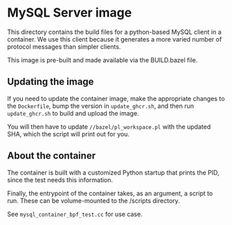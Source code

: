 # MySQL Server image

This directory contains the build files for a python-based MySQL client in a container.
We use this client because it generates a more varied number of protocol messages than simpler clients.

This image is pre-built and made available via the BUILD.bazel file.

## Updating the image

If you need to update the container image, make the appropriate changes to the `Dockerfile`, bump the version in `update_ghcr.sh`, and then run `update_ghcr.sh` to build and upload the image.

You will then have to update `//bazel/pl_workspace.pl` with the updated SHA, which the script will print out for you.

## About the container

The container is built with a customized Python startup that prints the PID, since the test needs this information.

Finally, the entrypoint of the container takes, as an argument, a script to run. These can be volume-mounted to the /scripts directory.

See `mysql_container_bpf_test.cc` for use case.
